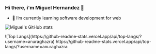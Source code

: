 ### Hi there, i'm Miguel Hernandez 👋

- 🌱 I’m currently learning software development for web

![Miguel's GitHub stats](https://github-readme-stats.vercel.app/api?username=MiguelAdrianHV&show_icons=true&theme=tokyonight)
<div></div>
![Top Langs](https://github-readme-stats.vercel.app/api/top-langs/?username=anuraghazra)
https://github-readme-stats.vercel.app/api/top-langs/?username=anuraghazra
<!--
**MiguelAdrianHV/MiguelAdrianHV** is a ✨ _special_ ✨ repository because its `README.md` (this file) appears on your GitHub profile.

Here are some ideas to get you started:

- 🔭 I’m currently working on ...
- 🌱 I’m currently learning ...
- 👯 I’m looking to collaborate on ...
- 🤔 I’m looking for help with ...
- 💬 Ask me about ...
- 📫 How to reach me: ...
- 😄 Pronouns: ...
- ⚡ Fun fact: ...
-->
